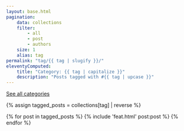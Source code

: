 ```yaml
---
layout: base.html
pagination:
    data: collections
    filter:
        - all
        - post
        - authors
    size: 1
    alias: tag 
permalink: "tag/{{ tag | slugify }}/"
eleventyComputed:
    title: "Category: {{ tag | capitalize }}"
    description: "Posts tagged with #{{ tag | upcase }}"
---
```


[See all categories](/tag/)

{% assign tagged_posts = collections[tag] | reverse %}

{% for post in tagged_posts %}
{% include 'feat.html' post:post %}
{% endfor %}